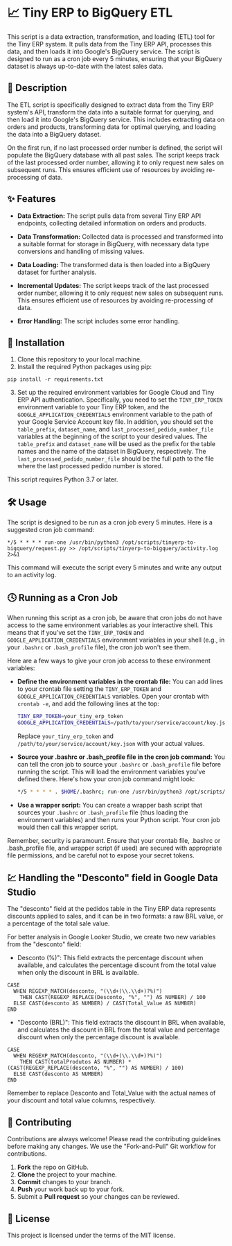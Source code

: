 # 📈 Tiny ERP to BigQuery ETL

This script is a data extraction, transformation, and loading (ETL) tool for the Tiny ERP system. It pulls data from the Tiny ERP API, processes this data, and then loads it into Google's BigQuery service. The script is designed to run as a cron job every 5 minutes, ensuring that your BigQuery dataset is always up-to-date with the latest sales data.


## 📄 Description

The ETL script is specifically designed to extract data from the Tiny ERP system's API, transform the data into a suitable format for querying, and then load it into Google's BigQuery service. This includes extracting data on orders and products, transforming data for optimal querying, and loading the data into a BigQuery dataset.

On the first run, if no last processed order number is defined, the script will populate the BigQuery database with all past sales. The script keeps track of the last processed order number, allowing it to only request new sales on subsequent runs. This ensures efficient use of resources by avoiding re-processing of data.


## ✨ Features

- **Data Extraction:** The script pulls data from several Tiny ERP API endpoints, collecting detailed information on orders and products.

- **Data Transformation:** Collected data is processed and transformed into a suitable format for storage in BigQuery, with necessary data type conversions and handling of missing values.

- **Data Loading:** The transformed data is then loaded into a BigQuery dataset for further analysis.

- **Incremental Updates:** The script keeps track of the last processed order number, allowing it to only request new sales on subsequent runs. This ensures efficient use of resources by avoiding re-processing of data.

- **Error Handling:** The script includes some error handling.


## 🚀 Installation

1. Clone this repository to your local machine.
2. Install the required Python packages using pip:

```
pip install -r requirements.txt
```

3. Set up the required environment variables for Google Cloud and Tiny ERP API authentication.     Specifically, you need to set the `TINY_ERP_TOKEN` environment variable to your Tiny ERP token,     and the `GOOGLE_APPLICATION_CREDENTIALS` environment variable to the path of your Google Service Account key file.     In addition, you should set the `table_prefix`, `dataset_name`, and `last_processed_pedido_number_file` variables at the beginning of the script to your desired values.     The `table_prefix` and `dataset_name` will be used as the prefix for the table names and the name of the dataset in BigQuery, respectively.     The `last_processed_pedido_number_file` should be the full path to the file where the last processed pedido number is stored.

This script requires Python 3.7 or later.


## 🛠️ Usage

The script is designed to be run as a cron job every 5 minutes. Here is a suggested cron job command:

```
*/5 * * * * run-one /usr/bin/python3 /opt/scripts/tinyerp-to-bigquery/request.py >> /opt/scripts/tinyerp-to-bigquery/activity.log 2>&1
```

This command will execute the script every 5 minutes and write any output to an activity log.


## 🕓 Running as a Cron Job

When running this script as a cron job, be aware that cron jobs do not have access to the same environment variables as your interactive shell. This means that if you've set the `TINY_ERP_TOKEN` and `GOOGLE_APPLICATION_CREDENTIALS` environment variables in your shell (e.g., in your `.bashrc` or `.bash_profile` file), the cron job won't see them.

Here are a few ways to give your cron job access to these environment variables:

- **Define the environment variables in the crontab file:** You can add lines to your crontab file setting the `TINY_ERP_TOKEN` and `GOOGLE_APPLICATION_CREDENTIALS` variables. Open your crontab with `crontab -e`, and add the following lines at the top:

    ```bash
    TINY_ERP_TOKEN=your_tiny_erp_token
    GOOGLE_APPLICATION_CREDENTIALS=/path/to/your/service/account/key.json
    ```

    Replace `your_tiny_erp_token` and `/path/to/your/service/account/key.json` with your actual values.

- **Source your .bashrc or .bash_profile file in the cron job command:** You can tell the cron job to source your `.bashrc` or `.bash_profile` file before running the script. This will load the environment variables you've defined there. Here's how your cron job command might look:

    ```bash
    */5 * * * * . $HOME/.bashrc; run-one /usr/bin/python3 /opt/scripts/tinyerp-to-bigquery/request.py >> /opt/scripts/tinyerp-to-bigquery/activity.log 2>&1
    ```

- **Use a wrapper script:** You can create a wrapper bash script that sources your `.bashrc` or `.bash_profile` file (thus loading the environment variables) and then runs your Python script. Your cron job would then call this wrapper script.

Remember, security is paramount. Ensure that your crontab file, .bashrc or .bash_profile file, and wrapper script (if used) are secured with appropriate file permissions, and be careful not to expose your secret tokens.

## 💹 Handling the "Desconto" field in Google Data Studio

The "desconto" field at the pedidos table in the Tiny ERP data represents discounts applied to sales, and it can be in two formats: a raw BRL value, or a percentage of the total sale value.

For better analysis in Google Looker Studio, we create two new variables from the "desconto" field:

- Desconto (%)": This field extracts the percentage discount when available, and calculates the percentage discount from the total value when only the discount in BRL is available.

```
CASE
  WHEN REGEXP_MATCH(desconto, "(\\d+(\\.\\d+)?%)")
    THEN CAST(REGEXP_REPLACE(Desconto, "%", "") AS NUMBER) / 100
  ELSE CAST(desconto AS NUMBER) / CAST(Total_Value AS NUMBER)
END
```

- "Desconto (BRL)": This field extracts the discount in BRL when available, and calculates the discount in BRL from the total value and percentage discount when only the percentage discount is available.

```
CASE
  WHEN REGEXP_MATCH(desconto, "(\\d+(\\.\\d+)?%)")
    THEN CAST(totalProdutos AS NUMBER) * (CAST(REGEXP_REPLACE(desconto, "%", "") AS NUMBER) / 100)
  ELSE CAST(desconto AS NUMBER)
END
```

Remember to replace Desconto and Total_Value with the actual names of your discount and total value columns, respectively.


## 🤝 Contributing

Contributions are always welcome! Please read the contributing guidelines before making any changes. We use the "Fork-and-Pull" Git workflow for contributions.

1. **Fork** the repo on GitHub.
2. **Clone** the project to your machine.
3. **Commit** changes to your branch.
4. **Push** your work back up to your fork.
5. Submit a **Pull request** so your changes can be reviewed.


## 📝 License

This project is licensed under the terms of the MIT license.
